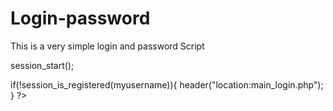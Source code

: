 # Login-password
This is a very simple login and password Script




session_start();
 
if(!session_is_registered(myusername)){
  header("location:main_login.php");
}
?>
 

<?
session_start();
session_destroy();
?>
